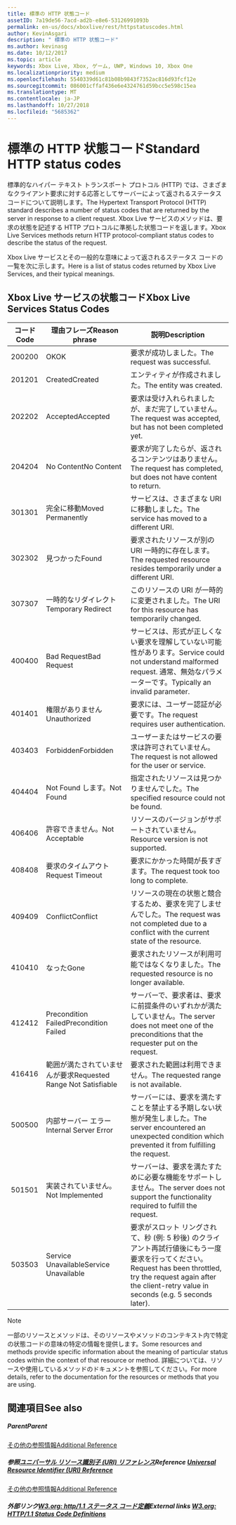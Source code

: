 ```yaml
---
title: 標準の HTTP 状態コード
assetID: 7a19de56-7acd-ad2b-e8e6-53126991093b
permalink: en-us/docs/xboxlive/rest/httpstatuscodes.html
author: KevinAsgari
description: " 標準の HTTP 状態コード"
ms.author: kevinasg
ms.date: 10/12/2017
ms.topic: article
keywords: Xbox Live, Xbox, ゲーム, UWP, Windows 10, Xbox One
ms.localizationpriority: medium
ms.openlocfilehash: 5540339d61c81b08b9843f7352ac816d93fcf12e
ms.sourcegitcommit: 086001cffaf436e6e4324761d59bcc5e598c15ea
ms.translationtype: MT
ms.contentlocale: ja-JP
ms.lasthandoff: 10/27/2018
ms.locfileid: "5685362"
---
```

# <a name="standard-http-status-codes"></a><span data-ttu-id="b2e65-104">標準の HTTP 状態コード</span><span class="sxs-lookup"><span data-stu-id="b2e65-104">Standard HTTP status codes</span></span>
 
<span data-ttu-id="b2e65-105">標準的なハイパー テキスト トランスポート プロトコル (HTTP) では、さまざまなクライアント要求に対する応答としてサーバーによって返されるステータス コードについて説明します。</span><span class="sxs-lookup"><span data-stu-id="b2e65-105">The Hypertext Transport Protocol (HTTP) standard describes a number of status codes that are returned by the server in response to a client request.</span></span> <span data-ttu-id="b2e65-106">Xbox Live サービスのメソッドは、要求の状態を記述する HTTP プロトコルに準拠した状態コードを返します。</span><span class="sxs-lookup"><span data-stu-id="b2e65-106">Xbox Live Services methods return HTTP protocol-compliant status codes to describe the status of the request.</span></span>
 
<span data-ttu-id="b2e65-107">Xbox Live サービスとその一般的な意味によって返されるステータス コードの一覧を次に示します。</span><span class="sxs-lookup"><span data-stu-id="b2e65-107">Here is a list of status codes returned by Xbox Live Services, and their typical meanings.</span></span>
 
<a id="ID4EAB"></a>

 
## <a name="xbox-live-services-status-codes"></a><span data-ttu-id="b2e65-108">Xbox Live サービスの状態コード</span><span class="sxs-lookup"><span data-stu-id="b2e65-108">Xbox Live Services Status Codes</span></span>
 
| <span data-ttu-id="b2e65-109">コード</span><span class="sxs-lookup"><span data-stu-id="b2e65-109">Code</span></span>| <span data-ttu-id="b2e65-110">理由フレーズ</span><span class="sxs-lookup"><span data-stu-id="b2e65-110">Reason phrase</span></span>| <span data-ttu-id="b2e65-111">説明</span><span class="sxs-lookup"><span data-stu-id="b2e65-111">Description</span></span>| 
| --- | --- | --- | 
| <span data-ttu-id="b2e65-112">200</span><span class="sxs-lookup"><span data-stu-id="b2e65-112">200</span></span>| <span data-ttu-id="b2e65-113">OK</span><span class="sxs-lookup"><span data-stu-id="b2e65-113">OK</span></span>| <span data-ttu-id="b2e65-114">要求が成功しました。</span><span class="sxs-lookup"><span data-stu-id="b2e65-114">The request was successful.</span></span>| 
| <span data-ttu-id="b2e65-115">201</span><span class="sxs-lookup"><span data-stu-id="b2e65-115">201</span></span>| <span data-ttu-id="b2e65-116">Created</span><span class="sxs-lookup"><span data-stu-id="b2e65-116">Created</span></span>| <span data-ttu-id="b2e65-117">エンティティが作成されました。</span><span class="sxs-lookup"><span data-stu-id="b2e65-117">The entity was created.</span></span>| 
| <span data-ttu-id="b2e65-118">202</span><span class="sxs-lookup"><span data-stu-id="b2e65-118">202</span></span>| <span data-ttu-id="b2e65-119">Accepted</span><span class="sxs-lookup"><span data-stu-id="b2e65-119">Accepted</span></span>| <span data-ttu-id="b2e65-120">要求は受け入れられましたが、まだ完了していません。</span><span class="sxs-lookup"><span data-stu-id="b2e65-120">The request was accepted, but has not been completed yet.</span></span>| 
| <span data-ttu-id="b2e65-121">204</span><span class="sxs-lookup"><span data-stu-id="b2e65-121">204</span></span>| <span data-ttu-id="b2e65-122">No Content</span><span class="sxs-lookup"><span data-stu-id="b2e65-122">No Content</span></span>| <span data-ttu-id="b2e65-123">要求が完了したらが、返されるコンテンツはありません。</span><span class="sxs-lookup"><span data-stu-id="b2e65-123">The request has completed, but does not have content to return.</span></span>| 
| <span data-ttu-id="b2e65-124">301</span><span class="sxs-lookup"><span data-stu-id="b2e65-124">301</span></span>| <span data-ttu-id="b2e65-125">完全に移動</span><span class="sxs-lookup"><span data-stu-id="b2e65-125">Moved Permanently</span></span>| <span data-ttu-id="b2e65-126">サービスは、さまざまな URI に移動しました。</span><span class="sxs-lookup"><span data-stu-id="b2e65-126">The service has moved to a different URI.</span></span>| 
| <span data-ttu-id="b2e65-127">302</span><span class="sxs-lookup"><span data-stu-id="b2e65-127">302</span></span>| <span data-ttu-id="b2e65-128">見つかった</span><span class="sxs-lookup"><span data-stu-id="b2e65-128">Found</span></span>| <span data-ttu-id="b2e65-129">要求されたリソースが別の URI 一時的に存在します。</span><span class="sxs-lookup"><span data-stu-id="b2e65-129">The requested resource resides temporarily under a different URI.</span></span>| 
| <span data-ttu-id="b2e65-130">307</span><span class="sxs-lookup"><span data-stu-id="b2e65-130">307</span></span>| <span data-ttu-id="b2e65-131">一時的なリダイレクト</span><span class="sxs-lookup"><span data-stu-id="b2e65-131">Temporary Redirect</span></span>| <span data-ttu-id="b2e65-132">このリソースの URI が一時的に変更されました。</span><span class="sxs-lookup"><span data-stu-id="b2e65-132">The URI for this resource has temporarily changed.</span></span>| 
| <span data-ttu-id="b2e65-133">400</span><span class="sxs-lookup"><span data-stu-id="b2e65-133">400</span></span>| <span data-ttu-id="b2e65-134">Bad Request</span><span class="sxs-lookup"><span data-stu-id="b2e65-134">Bad Request</span></span>| <span data-ttu-id="b2e65-135">サービスは、形式が正しくない要求を理解していない可能性があります。</span><span class="sxs-lookup"><span data-stu-id="b2e65-135">Service could not understand malformed request.</span></span> <span data-ttu-id="b2e65-136">通常、無効なパラメーターです。</span><span class="sxs-lookup"><span data-stu-id="b2e65-136">Typically an invalid parameter.</span></span>| 
| <span data-ttu-id="b2e65-137">401</span><span class="sxs-lookup"><span data-stu-id="b2e65-137">401</span></span>| <span data-ttu-id="b2e65-138">権限がありません</span><span class="sxs-lookup"><span data-stu-id="b2e65-138">Unauthorized</span></span>| <span data-ttu-id="b2e65-139">要求には、ユーザー認証が必要です。</span><span class="sxs-lookup"><span data-stu-id="b2e65-139">The request requires user authentication.</span></span>| 
| <span data-ttu-id="b2e65-140">403</span><span class="sxs-lookup"><span data-stu-id="b2e65-140">403</span></span>| <span data-ttu-id="b2e65-141">Forbidden</span><span class="sxs-lookup"><span data-stu-id="b2e65-141">Forbidden</span></span>| <span data-ttu-id="b2e65-142">ユーザーまたはサービスの要求は許可されていません。</span><span class="sxs-lookup"><span data-stu-id="b2e65-142">The request is not allowed for the user or service.</span></span>| 
| <span data-ttu-id="b2e65-143">404</span><span class="sxs-lookup"><span data-stu-id="b2e65-143">404</span></span>| <span data-ttu-id="b2e65-144">Not Found します。</span><span class="sxs-lookup"><span data-stu-id="b2e65-144">Not Found</span></span>| <span data-ttu-id="b2e65-145">指定されたリソースは見つかりませんでした。</span><span class="sxs-lookup"><span data-stu-id="b2e65-145">The specified resource could not be found.</span></span>| 
| <span data-ttu-id="b2e65-146">406</span><span class="sxs-lookup"><span data-stu-id="b2e65-146">406</span></span>| <span data-ttu-id="b2e65-147">許容できません。</span><span class="sxs-lookup"><span data-stu-id="b2e65-147">Not Acceptable</span></span>| <span data-ttu-id="b2e65-148">リソースのバージョンがサポートされていません。</span><span class="sxs-lookup"><span data-stu-id="b2e65-148">Resource version is not supported.</span></span>| 
| <span data-ttu-id="b2e65-149">408</span><span class="sxs-lookup"><span data-stu-id="b2e65-149">408</span></span>| <span data-ttu-id="b2e65-150">要求のタイムアウト</span><span class="sxs-lookup"><span data-stu-id="b2e65-150">Request Timeout</span></span>| <span data-ttu-id="b2e65-151">要求にかかった時間が長すぎます。</span><span class="sxs-lookup"><span data-stu-id="b2e65-151">The request took too long to complete.</span></span>| 
| <span data-ttu-id="b2e65-152">409</span><span class="sxs-lookup"><span data-stu-id="b2e65-152">409</span></span>| <span data-ttu-id="b2e65-153">Conflict</span><span class="sxs-lookup"><span data-stu-id="b2e65-153">Conflict</span></span>| <span data-ttu-id="b2e65-154">リソースの現在の状態と競合するため、要求を完了しませんでした。</span><span class="sxs-lookup"><span data-stu-id="b2e65-154">The request was not completed due to a conflict with the current state of the resource.</span></span>| 
| <span data-ttu-id="b2e65-155">410</span><span class="sxs-lookup"><span data-stu-id="b2e65-155">410</span></span>| <span data-ttu-id="b2e65-156">なった</span><span class="sxs-lookup"><span data-stu-id="b2e65-156">Gone</span></span>| <span data-ttu-id="b2e65-157">要求されたリソースが利用可能ではなくなりました。</span><span class="sxs-lookup"><span data-stu-id="b2e65-157">The requested resource is no longer available.</span></span>| 
| <span data-ttu-id="b2e65-158">412</span><span class="sxs-lookup"><span data-stu-id="b2e65-158">412</span></span>| <span data-ttu-id="b2e65-159">Precondition Failed</span><span class="sxs-lookup"><span data-stu-id="b2e65-159">Precondition Failed</span></span>| <span data-ttu-id="b2e65-160">サーバーで、要求者は、要求に前提条件のいずれかが満たしていません。</span><span class="sxs-lookup"><span data-stu-id="b2e65-160">The server does not meet one of the preconditions that the requester put on the request.</span></span>| 
| <span data-ttu-id="b2e65-161">416</span><span class="sxs-lookup"><span data-stu-id="b2e65-161">416</span></span>| <span data-ttu-id="b2e65-162">範囲が満たされていませんが要求</span><span class="sxs-lookup"><span data-stu-id="b2e65-162">Requested Range Not Satisfiable</span></span>| <span data-ttu-id="b2e65-163">要求された範囲は利用できません。</span><span class="sxs-lookup"><span data-stu-id="b2e65-163">The requested range is not available.</span></span>| 
| <span data-ttu-id="b2e65-164">500</span><span class="sxs-lookup"><span data-stu-id="b2e65-164">500</span></span>| <span data-ttu-id="b2e65-165">内部サーバー エラー</span><span class="sxs-lookup"><span data-stu-id="b2e65-165">Internal Server Error</span></span>| <span data-ttu-id="b2e65-166">サーバーには、要求を満たすことを禁止する予期しない状態が発生しました。</span><span class="sxs-lookup"><span data-stu-id="b2e65-166">The server encountered an unexpected condition which prevented it from fulfilling the request.</span></span>| 
| <span data-ttu-id="b2e65-167">501</span><span class="sxs-lookup"><span data-stu-id="b2e65-167">501</span></span>| <span data-ttu-id="b2e65-168">実装されていません。</span><span class="sxs-lookup"><span data-stu-id="b2e65-168">Not Implemented</span></span>| <span data-ttu-id="b2e65-169">サーバーは、要求を満たすために必要な機能をサポートしません。</span><span class="sxs-lookup"><span data-stu-id="b2e65-169">The server does not support the functionality required to fulfill the request.</span></span>| 
| <span data-ttu-id="b2e65-170">503</span><span class="sxs-lookup"><span data-stu-id="b2e65-170">503</span></span>| <span data-ttu-id="b2e65-171">Service Unavailable</span><span class="sxs-lookup"><span data-stu-id="b2e65-171">Service Unavailable</span></span>| <span data-ttu-id="b2e65-172">要求がスロット リングされて、秒 (例: 5 秒後) のクライアント再試行値後にもう一度要求を行ってください。</span><span class="sxs-lookup"><span data-stu-id="b2e65-172">Request has been throttled, try the request again after the client-retry value in seconds (e.g. 5 seconds later).</span></span>| 
 

> [!NOTE] 
> <span data-ttu-id="b2e65-173">一部のリソースとメソッドは、そのリソースやメソッドのコンテキスト内で特定の状態コードの意味の特定の情報を提供します。</span><span class="sxs-lookup"><span data-stu-id="b2e65-173">Some resources and methods provide specific information about the meaning of particular status codes within the context of that resource or method.</span></span> <span data-ttu-id="b2e65-174">詳細については、リソースや使用しているメソッドのドキュメントを参照してください。</span><span class="sxs-lookup"><span data-stu-id="b2e65-174">For more details, refer to the documentation for the resources or methods that you are using.</span></span> 

  
<a id="ID4E3BAC"></a>

 
## <a name="see-also"></a><span data-ttu-id="b2e65-175">関連項目</span><span class="sxs-lookup"><span data-stu-id="b2e65-175">See also</span></span>
 
<a id="ID4E5BAC"></a>

 
##### <a name="parent"></a><span data-ttu-id="b2e65-176">Parent</span><span class="sxs-lookup"><span data-stu-id="b2e65-176">Parent</span></span>  

[<span data-ttu-id="b2e65-177">その他の参照情報</span><span class="sxs-lookup"><span data-stu-id="b2e65-177">Additional Reference</span></span>](atoc-xboxlivews-reference-additional.md)

  
<a id="ID4EKCAC"></a>

 
##### <a name="reference--universal-resource-identifier-uri-referenceuriatoc-xboxlivews-reference-urismd"></a><span data-ttu-id="b2e65-178">参照[ユニバーサル リソース識別子 (URI) リファレンス](../uri/atoc-xboxlivews-reference-uris.md)</span><span class="sxs-lookup"><span data-stu-id="b2e65-178">Reference  [Universal Resource Identifier (URI) Reference](../uri/atoc-xboxlivews-reference-uris.md)</span></span>

 [<span data-ttu-id="b2e65-179">その他の参照情報</span><span class="sxs-lookup"><span data-stu-id="b2e65-179">Additional Reference</span></span>](atoc-xboxlivews-reference-additional.md)

  
<a id="ID4EZCAC"></a>

 
##### <a name="external-links--w3org-http11-status-code-definitionshttpwwww3orgprotocolsrfc2616rfc2616-sec10htmlsec10"></a><span data-ttu-id="b2e65-180">外部リンク[W3.org: http/1.1 ステータス コード定義](http://www.w3.org/Protocols/rfc2616/rfc2616-sec10.html#sec10)</span><span class="sxs-lookup"><span data-stu-id="b2e65-180">External links  [W3.org: HTTP/1.1 Status Code Definitions](http://www.w3.org/Protocols/rfc2616/rfc2616-sec10.html#sec10)</span></span>

   